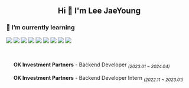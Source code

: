 <h2 align="center">Hi 👋 I'm Lee JaeYoung</h2>
<h3 align="left">🌱 I’m currently learning</h3>

<p>
<img src="https://img.shields.io/badge/java-222F29?style=for-the-badge&logo=java"/>
<img src="https://img.shields.io/badge/Spring-222F29?style=for-the-badge&logo=Spring"/>
<img src="https://img.shields.io/badge/JPA-222F29?style=for-the-badge&logo=JPA"/>
<!-- <img src="https://img.shields.io/badge/jquery-333333?style=for-the-badge&logo=jquery"/> -->
<img src="https://img.shields.io/badge/MySQL-222F29?style=for-the-badge&logo=mysql"/>
<img src="https://img.shields.io/badge/AWS-222F29?style=for-the-badge&logo=amazonaws"/>
  <img src="https://img.shields.io/badge/Naver Cloud-222F29?style=for-the-badge&logo=navercloud"/>
<img src="https://img.shields.io/badge/docker-222F29?style=for-the-badge&logo=docker"/>
<img src="https://img.shields.io/badge/Laravel-222F29?style=for-the-badge&logo=Laravel"/>
<img src="https://img.shields.io/badge/React-222F29?style=for-the-badge&logo=React"/>




</p>

<br>

<p> <img width="16" src="https://media.licdn.com/dms/image/C5603AQHnUgJFr4q3Yw/profile-displayphoto-shrink_800_800/0/1646349463164?e=2147483647&v=beta&t=5FimrQGxPuSMrvpd9IVE7WZOqLze5WzFg2xJfRl0bHM"> <b>OK Investment Partners</b> - Backend Developer <i><sub>(2023.01 ~ 2024.04)</sub></i></p>
<p> <img width="16" src="https://media.licdn.com/dms/image/C5603AQHnUgJFr4q3Yw/profile-displayphoto-shrink_800_800/0/1646349463164?e=2147483647&v=beta&t=5FimrQGxPuSMrvpd9IVE7WZOqLze5WzFg2xJfRl0bHM"> <b>OK Investment Partners</b> - Backend Developer Intern <i><sub>(2022.11 ~ 2023.01)</sub></i></img></p>

<br>

<!--
<p><img align="left" src="https://github-readme-stats.vercel.app/api/top-langs?username=2jaebbang&show_icons=true&locale=en&layout=compact" alt="2jaebbang" /></p>

<p>&nbsp;<img align="center" src="https://github-readme-stats.vercel.app/api?username=2jaebbang&show_icons=true&locale=en" alt="2jaebbang" /></p>
-->





